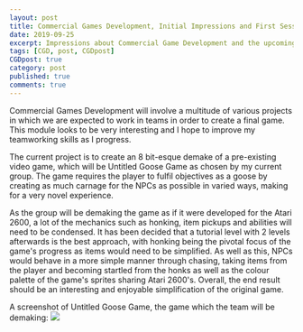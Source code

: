 ```yaml
---
layout: post
title: Commercial Games Development, Initial Impressions and First Session
date: 2019-09-25
excerpt: Impressions about Commercial Game Development and the upcoming project.
tags: [CGD, post, CGDpost]
CGDpost: true
category: post
published: true
comments: true
---
```

Commercial Games Development will involve a multitude of various projects in which we are expected to work in teams in order to create a final game. This module looks to be very interesting and I hope to improve my teamworking skills as I progress. 

The current project is to create an 8 bit-esque demake of a pre-existing video game, which will be Untitled Goose Game as chosen by my current group. The game requires the player to fulfil objectives as a goose by creating as much carnage for the NPCs as possible in varied ways, making for a very novel experience. 

As the group will be demaking the game as if it were developed for the Atari 2600, a lot of the mechanics such as honking, item pickups and abilities will need to be condensed. It has been decided that a tutorial level with 2 levels afterwards is the best approach, with honking being the pivotal focus of the game's progress as items would need to be simplified. As well as this, NPCs would behave in a more simple manner through chasing, taking items from the player and becoming startled from the honks as well as the colour palette of the game's sprites sharing Atari 2600's. Overall, the end result should be an interesting and enjoyable simplification of the original game.


A screenshot of Untitled Goose Game, the game which the team will be demaking:
<a href="https://i.imgur.com/lfLkYqB.jpg"><img src="https://i.imgur.com/lfLkYqB.jpg"></a>